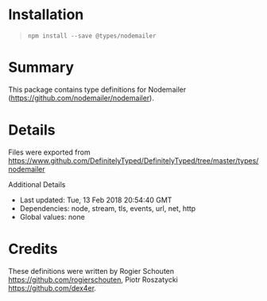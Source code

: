 # Installation
> `npm install --save @types/nodemailer`

# Summary
This package contains type definitions for Nodemailer (https://github.com/nodemailer/nodemailer).

# Details
Files were exported from https://www.github.com/DefinitelyTyped/DefinitelyTyped/tree/master/types/nodemailer

Additional Details
 * Last updated: Tue, 13 Feb 2018 20:54:40 GMT
 * Dependencies: node, stream, tls, events, url, net, http
 * Global values: none

# Credits
These definitions were written by Rogier Schouten <https://github.com/rogierschouten>, Piotr Roszatycki <https://github.com/dex4er>.

